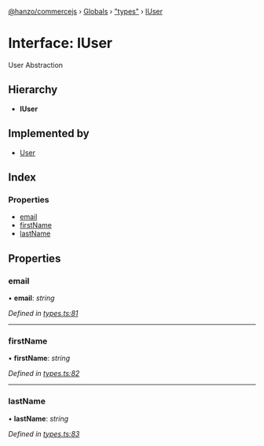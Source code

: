[@hanzo/commercejs](../README.md) › [Globals](../globals.md) › ["types"](../modules/_types_.md) › [IUser](_types_.iuser.md)

# Interface: IUser

User Abstraction

## Hierarchy

* **IUser**

## Implemented by

* [User](../classes/_user_.user.md)

## Index

### Properties

* [email](_types_.iuser.md#email)
* [firstName](_types_.iuser.md#firstname)
* [lastName](_types_.iuser.md#lastname)

## Properties

###  email

• **email**: *string*

*Defined in [types.ts:81](https://github.com/shopjs/commerce.js/blob/180f42a/src/types.ts#L81)*

___

###  firstName

• **firstName**: *string*

*Defined in [types.ts:82](https://github.com/shopjs/commerce.js/blob/180f42a/src/types.ts#L82)*

___

###  lastName

• **lastName**: *string*

*Defined in [types.ts:83](https://github.com/shopjs/commerce.js/blob/180f42a/src/types.ts#L83)*
